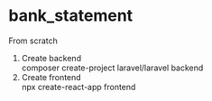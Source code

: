 # bank_statement
<p>From scratch</p>
<ol type="1">
    <li>Create backend<br>
        </t>composer create-project laravel/laravel backend
    </li>
    <li>Create frontend<br>
        </t>npx create-react-app frontend
    </li>
</ol>
